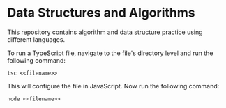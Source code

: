 # Data Structures and Algorithms
This repository contains algorithm and data structure practice using different languages.

To run a TypeScript file, navigate to the file's directory level and run the following command:
```
tsc <<filename>>
```
This will configure the file in JavaScript. Now run the following command:
```
node <<filename>>
```
